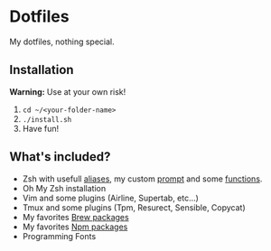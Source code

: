 # Dotfiles
My dotfiles, nothing special.

## Installation
**Warning:** Use at your own risk!

1. `cd ~/<your-folder-name>`
2. `./install.sh`
3. Have fun!

## What's included?
* Zsh with usefull [aliases][zsh-aliases], my custom [prompt][zsh-prompt] and some [functions][zsh-functions].
* Oh My Zsh installation
* Vim and some plugins (Airline, Supertab, etc...)
* Tmux and some plugins (Tpm, Resurect, Sensible, Copycat)
* My favorites [Brew packages][brew-packages]
* My favorites [Npm packages][npm-packages]
* Programming Fonts

[zsh-aliases]:   https://github.com/michelemazzucco/dotfiles/blob/master/zsh/aliases.zsh
[zsh-prompt]:    https://github.com/michelemazzucco/dotfiles/blob/master/zsh/prompt.zsh
[zsh-functions]: https://github.com/michelemazzucco/dotfiles/blob/master/zsh/functions.zsh
[brew-packages]: https://github.com/michelemazzucco/dotfiles/blob/master/Brewfile
[npm-packages]:  https://github.com/michelemazzucco/dotfiles/blob/master/node/install.sh
